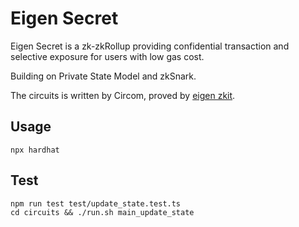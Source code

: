 # Eigen Secret

Eigen Secret is a zk-zkRollup providing confidential transaction and selective exposure for users with low gas cost.

Building on Private State Model and zkSnark.

The circuits is written by Circom, proved by [eigen zkit](https://github.com/0xEigenLabs/eigen-zkvm/tree/main/zkit).


## Usage

```
npx hardhat
```

## Test

```
npm run test test/update_state.test.ts
cd circuits && ./run.sh main_update_state
```

